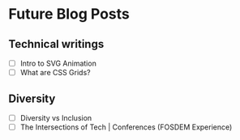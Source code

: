 # Future Blog Posts

## Technical writings
- [ ] Intro to SVG Animation
- [ ] What are CSS Grids?

## Diversity
- [ ] Diversity vs Inclusion
- [ ] The Intersections of Tech | Conferences (FOSDEM Experience)
